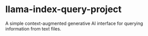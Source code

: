 # llama-index-query-project
A simple context-augmented generative AI interface for querying information from text files.
